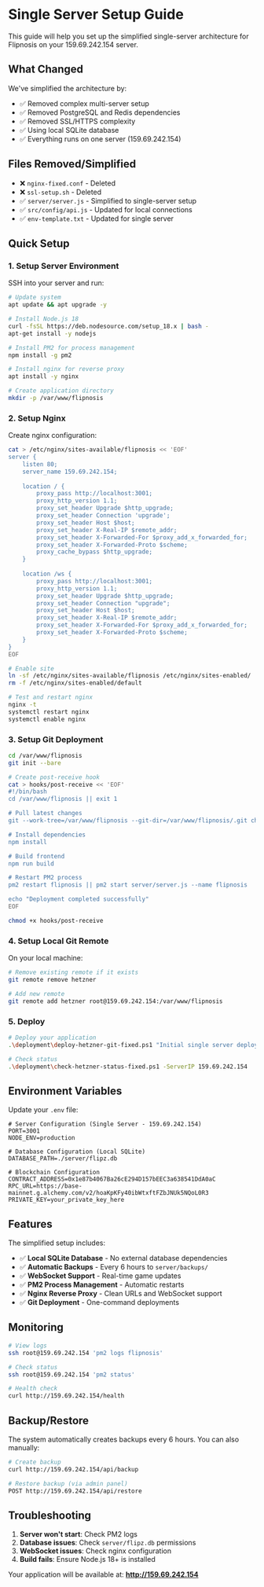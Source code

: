 # Single Server Setup Guide

This guide will help you set up the simplified single-server architecture for Flipnosis on your 159.69.242.154 server.

## What Changed

We've simplified the architecture by:
- ✅ Removed complex multi-server setup
- ✅ Removed PostgreSQL and Redis dependencies
- ✅ Removed SSL/HTTPS complexity
- ✅ Using local SQLite database
- ✅ Everything runs on one server (159.69.242.154)

## Files Removed/Simplified

- ❌ `nginx-fixed.conf` - Deleted
- ❌ `ssl-setup.sh` - Deleted
- ✅ `server/server.js` - Simplified to single-server setup
- ✅ `src/config/api.js` - Updated for local connections
- ✅ `env-template.txt` - Updated for single server

## Quick Setup

### 1. Setup Server Environment

SSH into your server and run:

```bash
# Update system
apt update && apt upgrade -y

# Install Node.js 18
curl -fsSL https://deb.nodesource.com/setup_18.x | bash -
apt-get install -y nodejs

# Install PM2 for process management
npm install -g pm2

# Install nginx for reverse proxy
apt install -y nginx

# Create application directory
mkdir -p /var/www/flipnosis
```

### 2. Setup Nginx

Create nginx configuration:

```bash
cat > /etc/nginx/sites-available/flipnosis << 'EOF'
server {
    listen 80;
    server_name 159.69.242.154;
    
    location / {
        proxy_pass http://localhost:3001;
        proxy_http_version 1.1;
        proxy_set_header Upgrade $http_upgrade;
        proxy_set_header Connection 'upgrade';
        proxy_set_header Host $host;
        proxy_set_header X-Real-IP $remote_addr;
        proxy_set_header X-Forwarded-For $proxy_add_x_forwarded_for;
        proxy_set_header X-Forwarded-Proto $scheme;
        proxy_cache_bypass $http_upgrade;
    }
    
    location /ws {
        proxy_pass http://localhost:3001;
        proxy_http_version 1.1;
        proxy_set_header Upgrade $http_upgrade;
        proxy_set_header Connection "upgrade";
        proxy_set_header Host $host;
        proxy_set_header X-Real-IP $remote_addr;
        proxy_set_header X-Forwarded-For $proxy_add_x_forwarded_for;
        proxy_set_header X-Forwarded-Proto $scheme;
    }
}
EOF

# Enable site
ln -sf /etc/nginx/sites-available/flipnosis /etc/nginx/sites-enabled/
rm -f /etc/nginx/sites-enabled/default

# Test and restart nginx
nginx -t
systemctl restart nginx
systemctl enable nginx
```

### 3. Setup Git Deployment

```bash
cd /var/www/flipnosis
git init --bare

# Create post-receive hook
cat > hooks/post-receive << 'EOF'
#!/bin/bash
cd /var/www/flipnosis || exit 1

# Pull latest changes
git --work-tree=/var/www/flipnosis --git-dir=/var/www/flipnosis/.git checkout -f HEAD

# Install dependencies
npm install

# Build frontend
npm run build

# Restart PM2 process
pm2 restart flipnosis || pm2 start server/server.js --name flipnosis

echo "Deployment completed successfully"
EOF

chmod +x hooks/post-receive
```

### 4. Setup Local Git Remote

On your local machine:

```bash
# Remove existing remote if it exists
git remote remove hetzner

# Add new remote
git remote add hetzner root@159.69.242.154:/var/www/flipnosis
```

### 5. Deploy

```bash
# Deploy your application
.\deployment\deploy-hetzner-git-fixed.ps1 "Initial single server deployment"

# Check status
.\deployment\check-hetzner-status-fixed.ps1 -ServerIP 159.69.242.154
```

## Environment Variables

Update your `.env` file:

```env
# Server Configuration (Single Server - 159.69.242.154)
PORT=3001
NODE_ENV=production

# Database Configuration (Local SQLite)
DATABASE_PATH=./server/flipz.db

# Blockchain Configuration
CONTRACT_ADDRESS=0x1e87b4067Ba26cE294D157bEEC3a638541DdA0aC
RPC_URL=https://base-mainnet.g.alchemy.com/v2/hoaKpKFy40ibWtxftFZbJNUk5NQoL0R3
PRIVATE_KEY=your_private_key_here
```

## Features

The simplified setup includes:

- ✅ **Local SQLite Database** - No external database dependencies
- ✅ **Automatic Backups** - Every 6 hours to `server/backups/`
- ✅ **WebSocket Support** - Real-time game updates
- ✅ **PM2 Process Management** - Automatic restarts
- ✅ **Nginx Reverse Proxy** - Clean URLs and WebSocket support
- ✅ **Git Deployment** - One-command deployments

## Monitoring

```bash
# View logs
ssh root@159.69.242.154 'pm2 logs flipnosis'

# Check status
ssh root@159.69.242.154 'pm2 status'

# Health check
curl http://159.69.242.154/health
```

## Backup/Restore

The system automatically creates backups every 6 hours. You can also manually:

```bash
# Create backup
curl http://159.69.242.154/api/backup

# Restore backup (via admin panel)
POST http://159.69.242.154/api/restore
```

## Troubleshooting

1. **Server won't start**: Check PM2 logs
2. **Database issues**: Check `server/flipz.db` permissions
3. **WebSocket issues**: Check nginx configuration
4. **Build fails**: Ensure Node.js 18+ is installed

Your application will be available at: **http://159.69.242.154**
